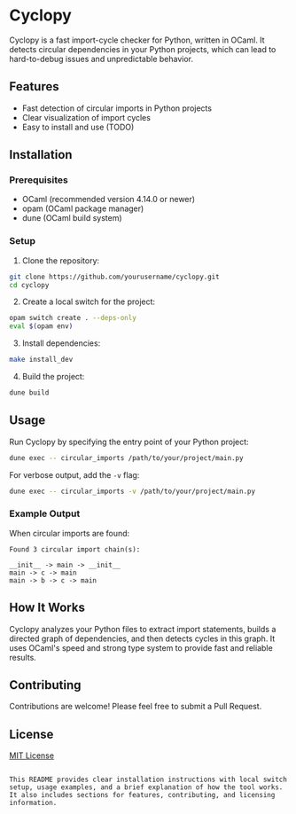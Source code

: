 # Cyclopy

Cyclopy is a fast import-cycle checker for Python, written in OCaml. It detects circular dependencies in your Python projects, which can lead to hard-to-debug issues and unpredictable behavior.

## Features

- Fast detection of circular imports in Python projects
- Clear visualization of import cycles
- Easy to install and use (TODO)

## Installation

### Prerequisites

- OCaml (recommended version 4.14.0 or newer)
- opam (OCaml package manager)
- dune (OCaml build system)

### Setup

1. Clone the repository:

```bash
git clone https://github.com/yourusername/cyclopy.git
cd cyclopy
```

2. Create a local switch for the project:

```bash
opam switch create . --deps-only
eval $(opam env)
```

3. Install dependencies:

```bash
make install_dev
```

4. Build the project:

```bash
dune build
```

## Usage

Run Cyclopy by specifying the entry point of your Python project:

```bash
dune exec -- circular_imports /path/to/your/project/main.py
```

For verbose output, add the `-v` flag:

```bash
dune exec -- circular_imports -v /path/to/your/project/main.py
```

### Example Output

When circular imports are found:

```
Found 3 circular import chain(s):

__init__ -> main -> __init__
main -> c -> main
main -> b -> c -> main
```

## How It Works

Cyclopy analyzes your Python files to extract import statements, builds a directed graph of dependencies, and then detects cycles in this graph. It uses OCaml's speed and strong type system to provide fast and reliable results.

## Contributing

Contributions are welcome! Please feel free to submit a Pull Request.

## License

[MIT License](LICENSE)
```

This README provides clear installation instructions with local switch setup, usage examples, and a brief explanation of how the tool works. It also includes sections for features, contributing, and licensing information.
